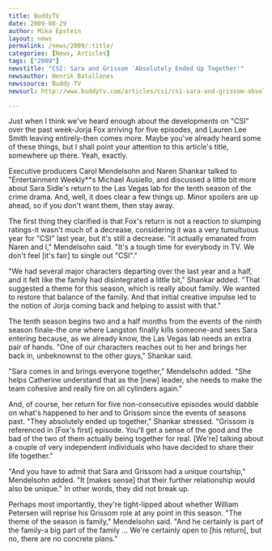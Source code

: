 ```yaml
---
title: BuddyTV
date: 2009-08-29
author: Mika Epstein
layout: news
permalink: /news/2009/:title/
categories: [News, Articles]
tags: ["2009"]
newstitle: "CSI: Sara and Grissom 'Absolutely Ended Up Together'"
newsauthor: Henrik Batallones  
newssource: Buddy TV  
newsurl: http://www.buddytv.com/articles/csi/csi-sara-and-grissom-absolutel-30369.aspx  

---
```


Just when I think we've heard enough about the developments on "CSI" over the past week-Jorja Fox arriving for five episodes, and Lauren Lee Smith leaving entirely-then comes more. Maybe you've already heard some of these things, but I shall point your attention to this article's title, somewhere up there. Yeah, exactly.

Executive producers Carol Mendelsohn and Naren Shankar talked to "Entertainment Weekly**s Michael Ausiello, and discussed a little bit more about Sara Sidle's return to the Las Vegas lab for the tenth season of the crime drama. And, well, it does clear a few things up. Minor spoilers are up ahead, so if you don't want them, then stay away.

The first thing they clarified is that Fox's return is not a reaction to slumping ratings-it wasn't much of a decrease, considering it was a very tumultuous year for "CSI" last year, but it's still a decrease. "It actually emanated from Naren and I," Mendelsohn said. "It's a tough time for everybody in TV. We don't feel [it's fair] to single out "CSI"."

"We had several major characters departing over the last year and a half, and it felt like the family had disintegrated a little bit," Shankar added. "That suggested a theme for this season, which is really about family. We wanted to restore that balance of the family. And that initial creative impulse led to the notion of Jorja coming back and helping to assist with that."

The tenth season begins two and a half months from the events of the ninth season finale-the one where Langston finally kills someone-and sees Sara entering because, as we already know, the Las Vegas lab needs an extra pair of hands. "One of our characters reaches out to her and brings her back in, unbeknownst to the other guys," Shankar said.

"Sara comes in and brings everyone together," Mendelsohn added. "She helps Catherine understand that as the [new] leader, she needs to make the team cohesive and really fire on all cylinders again."

And, of course, her return for five non-consecutive episodes would dabble on what's happened to her and to Grissom since the events of seasons past. "They absolutely ended up together," Shankar stressed. "Grissom is referenced in [Fox's first] episode. You'll get a sense of the good and the bad of the two of them actually being together for real. [We're] talking about a couple of very independent individuals who have decided to share their life together."

"And you have to admit that Sara and Grissom had a unique courtship," Mendelsohn added. "It [makes sense] that their further relationship would also be unique." In other words, they did not break up.

Perhaps most importantly, they're tight-lipped about whether William Petersen will reprise his Grissom role at any point in this season. "The theme of the season is family," Mendelsohn said. "And he certainly is part of the family-a big part of the family ... We're certainly open to [his return[, but no, there are no concrete plans."  
